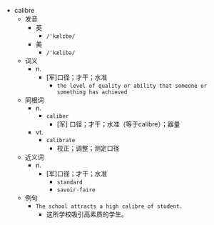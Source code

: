 - calibre
  - 发音
    - 英
      - `/'kælɪbə/`
    - 美
      - `/'kælibə/`
  - 词义
    - n.
      - [军]口径；才干；水准
        - `the level of quality or ability that someone or something has achieved`
  - 同根词
    - n.
      - `caliber`
        - [军] 口径；才干；水准（等于calibre）；器量
    - vt.
      - `calibrate`
        - 校正；调整；测定口径
  - 近义词
    - n.
      - [军]口径；才干；水准
        - `standard`
        - `savoir-faire`
  - 例句
    - `The school attracts a high calibre of student.`
      - 这所学校吸引高素质的学生。

